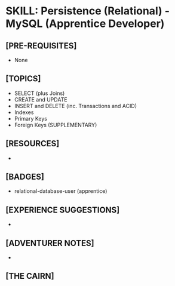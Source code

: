 # SKILL: Persistence (Relational) - MySQL (Apprentice Developer)

## [PRE-REQUISITES]
  * None

## [TOPICS]
  * SELECT (plus Joins) 
  * CREATE and UPDATE
  * INSERT and DELETE (inc. Transactions and ACID)
  * Indexes
  * Primary Keys
  * Foreign Keys (SUPPLEMENTARY)

## [RESOURCES]
  * 

## [BADGES]
  * relational-database-user (apprentice)

## [EXPERIENCE SUGGESTIONS]
  * 

## [ADVENTURER NOTES]
  * 

## [THE CAIRN]
